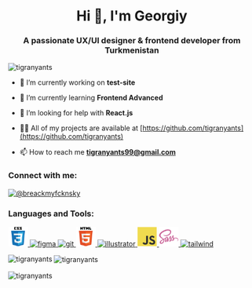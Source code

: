 <h1 align="center">Hi 👋, I'm Georgiy</h1>
<h3 align="center">A passionate UX/UI designer & frontend developer from Turkmenistan</h3>

<p align="left"> <img src="https://komarev.com/ghpvc/?username=tigranyants&label=Profile%20views&color=0eb429&style=flat" alt="tigranyants" /> </p>

- 🔭 I’m currently working on **test-site**

- 🌱 I’m currently learning **Frontend Advanced**

- 🤝 I’m looking for help with **React.js**

- 👨‍💻 All of my projects are available at [https://github.com/tigranyants](https://github.com/tigranyants)

- 📫 How to reach me **tigranyants99@gmail.com**

<h3 align="left">Connect with me:</h3>
<p align="left">
<a href="https://instagram.com/@breackmyfcknsky" target="blank"><img align="center" src="https://raw.githubusercontent.com/rahuldkjain/github-profile-readme-generator/master/src/images/icons/Social/instagram.svg" alt="@breackmyfcknsky" height="30" width="40" /></a>
</p>

<h3 align="left">Languages and Tools:</h3>
<p align="left"> <a href="https://www.w3schools.com/css/" target="_blank" rel="noreferrer"> <img src="https://raw.githubusercontent.com/devicons/devicon/master/icons/css3/css3-original-wordmark.svg" alt="css3" width="40" height="40"/> </a> <a href="https://www.figma.com/" target="_blank" rel="noreferrer"> <img src="https://www.vectorlogo.zone/logos/figma/figma-icon.svg" alt="figma" width="40" height="40"/> </a> <a href="https://git-scm.com/" target="_blank" rel="noreferrer"> <img src="https://www.vectorlogo.zone/logos/git-scm/git-scm-icon.svg" alt="git" width="40" height="40"/> </a> <a href="https://www.w3.org/html/" target="_blank" rel="noreferrer"> <img src="https://raw.githubusercontent.com/devicons/devicon/master/icons/html5/html5-original-wordmark.svg" alt="html5" width="40" height="40"/> </a> <a href="https://www.adobe.com/in/products/illustrator.html" target="_blank" rel="noreferrer"> <img src="https://www.vectorlogo.zone/logos/adobe_illustrator/adobe_illustrator-icon.svg" alt="illustrator" width="40" height="40"/> </a> <a href="https://developer.mozilla.org/en-US/docs/Web/JavaScript" target="_blank" rel="noreferrer"> <img src="https://raw.githubusercontent.com/devicons/devicon/master/icons/javascript/javascript-original.svg" alt="javascript" width="40" height="40"/> </a> <a href="https://sass-lang.com" target="_blank" rel="noreferrer"> <img src="https://raw.githubusercontent.com/devicons/devicon/master/icons/sass/sass-original.svg" alt="sass" width="40" height="40"/> </a> <a href="https://tailwindcss.com/" target="_blank" rel="noreferrer"> <img src="https://www.vectorlogo.zone/logos/tailwindcss/tailwindcss-icon.svg" alt="tailwind" width="40" height="40"/> </a> </p>

<p><img align="left" src="https://github-readme-stats.vercel.app/api/top-langs?username=tigranyants&show_icons=true&theme=dark&title_color=09ec23&text_color=19c81c&locale=en&layout=compact" alt="tigranyants" /></p>

<p>&nbsp;<img align="center" src="https://github-readme-stats.vercel.app/api?username=tigranyants&show_icons=true&theme=dark&title_color=19c81c&text_color=19c81c&locale=en" alt="tigranyants" /></p>

<p><img align="center" src="https://github-readme-streak-stats.herokuapp.com/?user=tigranyants&theme=dark" alt="tigranyants" /></p>
